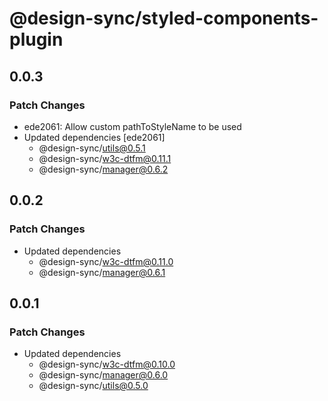 # @design-sync/styled-components-plugin

## 0.0.3

### Patch Changes

- ede2061: Allow custom pathToStyleName to be used
- Updated dependencies [ede2061]
  - @design-sync/utils@0.5.1
  - @design-sync/w3c-dtfm@0.11.1
  - @design-sync/manager@0.6.2

## 0.0.2

### Patch Changes

- Updated dependencies
  - @design-sync/w3c-dtfm@0.11.0
  - @design-sync/manager@0.6.1

## 0.0.1

### Patch Changes

- Updated dependencies
  - @design-sync/w3c-dtfm@0.10.0
  - @design-sync/manager@0.6.0
  - @design-sync/utils@0.5.0
